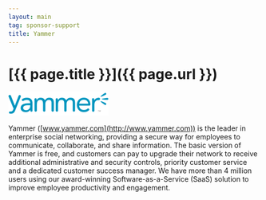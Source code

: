 ```yaml
---
layout: main
tag: sponsor-support
title: Yammer
---
```


# [{{ page.title }}]({{ page.url }})

<img src="/images/sponsor-logos/yammer.png" class="sponsor" />

Yammer ([www.yammer.com](http://www.yammer.com)) is the leader in enterprise social networking,
providing a secure way for employees to communicate, collaborate, and
share information. The basic version of Yammer is free, and customers
can pay to upgrade their network to receive additional administrative
and security controls, priority customer service and a dedicated
customer success manager. We have more than 4 million users using our
award-winning Software-as-a-Service (SaaS) solution to improve
employee productivity and engagement.
